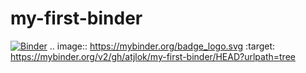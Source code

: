 # my-first-binder
[![Binder](https://mybinder.org/badge_logo.svg)](https://mybinder.org/v2/gh/atjlok/my-first-binder/HEAD?urlpath=tree)
.. image:: https://mybinder.org/badge_logo.svg
 :target: https://mybinder.org/v2/gh/atjlok/my-first-binder/HEAD?urlpath=tree
